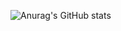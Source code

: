 ![Anurag's GitHub stats](https://github-readme-stats.vercel.app/api?username=dnhuy4869&show_icons=true&theme=radical)
